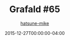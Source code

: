 ---
title: "Grafald #65"
type: "image"
date: 2015-12-27T00:00:00-04:00
draft: false
categories: ["Grafald"]
image_path: "../img/2015/65.png"
alt_text: ""
is_subpage: true
author: "[hatsune-mike](https://cohost.org/hatsune-mike)"
---